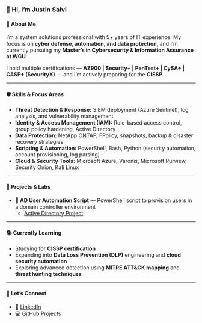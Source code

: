 ### 👋 Hi, I’m Justin Salvi  

#### 🔐 About Me  
I’m a system solutions professional with 5+ years of IT experience. My focus is on **cyber defense, automation, and data protection**, and I’m currently pursuing my **Master’s in Cybersecurity & Information Assurance at WGU**.  

I hold multiple certifications — **AZ900 | Security+ | PenTest+ | CySA+ | CASP+ (SecurityX)** — and I’m actively preparing for the **CISSP**.

---

#### 🛡️ Skills & Focus Areas  
- **Threat Detection & Response:** SIEM deployment (Azure Sentinel), log analysis, and vulnerability management  
- **Identity & Access Management (IAM):** Role-based access control, group policy hardening, Active Directory  
- **Data Protection:** NetApp ONTAP, FPolicy, snapshots, backup & disaster recovery strategies  
- **Scripting & Automation:** PowerShell, Bash, Python (security automation, account provisioning, log parsing)  
- **Cloud & Security Tools:** Microsoft Azure, Varonis, Microsoft Purview, Security Onion, Kali Linux  

---

#### 🧪 Projects & Labs    
- **👥 AD User Automation Script** — PowerShell script to provision users in a domain controller environment
    - [Active Directory Project](https://github.com/JustinSalvi/Active-Directory)

---

#### 📚 Currently Learning  
- Studying for **CISSP certification**  
- Expanding into **Data Loss Prevention (DLP)** engineering and **cloud security automation**  
- Exploring advanced detection using **MITRE ATT&CK mapping** and **threat hunting techniques**  

---

#### 🤝 Let’s Connect  
- 🔗 [LinkedIn](https://www.linkedin.com/in/justin-salvi-269037207/)
- 💻 [GitHub Projects](https://github.com/JustinSalvi)  
